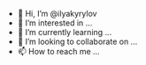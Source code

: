 - 👋 Hi, I’m @ilyakyrylov
- 👀 I’m interested in ...
- 🌱 I’m currently learning ...
- 💞️ I’m looking to collaborate on ...
- 📫 How to reach me ...

<!---
ilyakyrylov/ilyakyrylov is a ✨ special ✨ repository because its `README.md` (this file) appears on your GitHub profile.
You can click the Preview link to take a look at your changes.
--->
